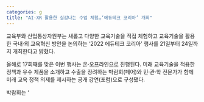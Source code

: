 ```yaml
---
categories: g
title: "AI·XR 활용한 실감나는 수업 체험…‘에듀테크 코리아’ 개최"
---
```







교육부와 산업통상자원부는 새롭고 다양한 교육기술을 직접 체험하고 교육기술을 활용한 국내&middot;외 교육혁신 방안을 논의하는 &lsquo;2022 에듀테크 코리아&rsquo; 행사를 21일부터 24일까지 개최한다고 밝혔다.

올해로 17회째를 맞은 이번 행사는 온&middot;오프라인으로 진행된다. 미래 교육기술을 적용한 정책과 우수 제품을 소개하고 수출을 장려하는 박람회(페어)와 민&middot;관&middot;학 전문가가 함께 미래 교육 정책 의제를 제시하는 공개 강연(포럼)으로 구성됐다.

박람회는 &lsquo;